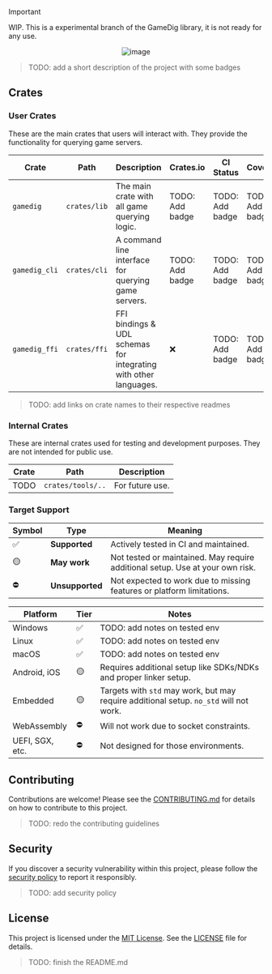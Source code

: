 > [!IMPORTANT]
> WIP. This is a experimental branch of the GameDig library, it is not ready for any use.

<p align="center">
  <img src="https://github.com/user-attachments/assets/24272adf-75c0-416c-ac43-c24b7cad4fcd" alt="image" />
</p>

> TODO: add a short description of the project with some badges

## Crates

### User Crates

These are the main crates that users will interact with. They provide the functionality for querying game servers.

| Crate         | Path         | Description                                                      | Crates.io       | CI Status       | Coverage        |
| ------------- | ------------ | ---------------------------------------------------------------- | --------------- | --------------- | --------------- |
| `gamedig`     | `crates/lib` | The main crate with all game querying logic.                     | TODO: Add badge | TODO: Add badge | TODO: Add badge |
| `gamedig_cli` | `crates/cli` | A command line interface for querying game servers.              | TODO: Add badge | TODO: Add badge | TODO: Add badge |
| `gamedig_ffi` | `crates/ffi` | FFI bindings & UDL schemas for integrating with other languages. | ❌              | TODO: Add badge | TODO: Add badge |

> TODO: add links on crate names to their respective readmes

### Internal Crates

These are internal crates used for testing and development purposes. They are not intended for public use.

| Crate | Path              | Description     |
| ----- | ----------------- | --------------- |
| TODO  | `crates/tools/..` | For future use. |

### Target Support

| Symbol | Type            | Meaning                                                                       |
| ------ | --------------- | ----------------------------------------------------------------------------- |
| ✅     | **Supported**   | Actively tested in CI and maintained.                                         |
| 🟡     | **May work**    | Not tested or maintained. May require additional setup. Use at your own risk. |
| ⛔     | **Unsupported** | Not expected to work due to missing features or platform limitations.         |

| Platform        | Tier | Notes                                                                                  |
| --------------- | ---- | -------------------------------------------------------------------------------------- |
| Windows         | ✅   | TODO: add notes on tested env                                                          |
| Linux           | ✅   | TODO: add notes on tested env                                                          |
| macOS           | ✅   | TODO: add notes on tested env                                                          |
| Android, iOS    | 🟡   | Requires additional setup like SDKs/NDKs and proper linker setup.                      |
| Embedded        | 🟡   | Targets with `std` may work, but may require additional setup. `no_std` will not work. |
| WebAssembly     | ⛔   | Will not work due to socket constraints.                                               |
| UEFI, SGX, etc. | ⛔   | Not designed for those environments.                                                   |

## Contributing

Contributions are welcome! Please see the [CONTRIBUTING.md](./CONTRIBUTING.md) for details on how to contribute to this project.

> TODO: redo the contributing guidelines

## Security

If you discover a security vulnerability within this project, please follow the [security policy](./SECURITY.md) to report it responsibly.

> TODO: add security policy

## License

This project is licensed under the [MIT License](./LICENSE). See the [LICENSE](./LICENSE) file for details.

> TODO: finish the README.md
